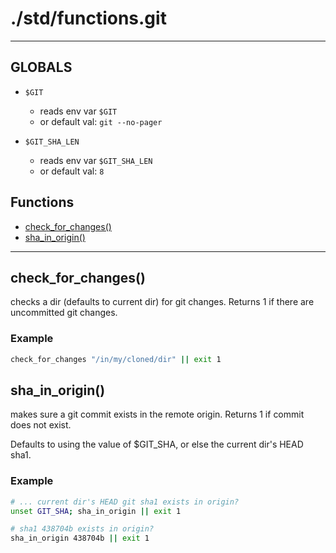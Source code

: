 # ./std/functions.git
---
## GLOBALS

* `$GIT`
    * reads env var `$GIT`
    * or default val: `git --no-pager`

* `$GIT_SHA_LEN`
    * reads env var `$GIT_SHA_LEN`
    * or default val: `8`


## Functions

* [check\_for\_changes()](#check_for_changes)
* [sha\_in\_origin()](#sha_in_origin)

---

## check\_for\_changes()

checks a dir (defaults to current dir) for git changes.
Returns 1 if there are uncommitted git changes.

### Example

```bash
check_for_changes "/in/my/cloned/dir" || exit 1
```

## sha\_in\_origin()

makes sure a git commit exists in the remote origin.
Returns 1 if commit does not exist.

Defaults to using the value of $GIT_SHA, or else the 
current dir's HEAD sha1.

### Example

```bash
# ... current dir's HEAD git sha1 exists in origin?
unset GIT_SHA; sha_in_origin || exit 1

# sha1 438704b exists in origin?
sha_in_origin 438704b || exit 1
```

